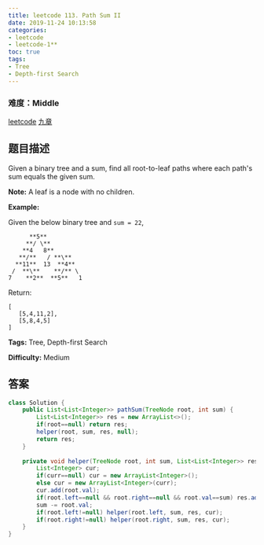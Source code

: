 ```yaml
---
title: leetcode 113. Path Sum II
date: 2019-11-24 10:13:58
categories:
- leetcode
- leetcode-1**
toc: true
tags:
- Tree
- Depth-first Search
---
```

### 难度：Middle

<a href="https://leetcode.com/problems/path-sum-ii/">leetcode</a>
<a href="https://www.jiuzhang.com/solution/path-sum-ii/">九章</a>
## 题目描述
Given a binary tree and a sum, find all root-to-leaf paths where each path's
sum equals the given sum.

**Note:**  A leaf is a node with no children.

**Example:**

Given the below binary tree and `sum = 22`,
        
          **5**
         **/ \**
        **4   8**
       **/**   / **\**
      **11**  13  **4**
     /  **\**    **/** \
    7    **2**  **5**   1
    

Return:
        
    [
       [5,4,11,2],
       [5,8,4,5]
    ]
    


**Tags:** Tree, Depth-first Search

**Difficulty:** Medium
## 答案
<!--more-->
```java
class Solution {
    public List<List<Integer>> pathSum(TreeNode root, int sum) {
        List<List<Integer>> res = new ArrayList<>();
        if(root==null) return res;
        helper(root, sum, res, null);
        return res;
    }
    
    private void helper(TreeNode root, int sum, List<List<Integer>> res, List<Integer> curr){
        List<Integer> cur;
        if(curr==null) cur = new ArrayList<Integer>();
        else cur = new ArrayList<Integer>(curr);
        cur.add(root.val);
        if(root.left==null && root.right==null && root.val==sum) res.add(cur);
        sum -= root.val;
        if(root.left!=null) helper(root.left, sum, res, cur);
        if(root.right!=null) helper(root.right, sum, res, cur);
    }
}
```
